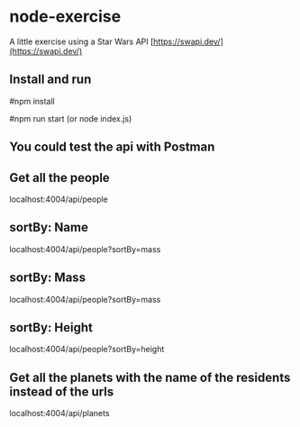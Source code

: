 # node-exercise

A little exercise using a Star Wars API [https://swapi.dev/](https://swapi.dev/)

## Install and run

#npm install

#npm run start (or node index.js)

## You could test the api with Postman

## Get all the people

localhost:4004/api/people

## sortBy: Name

localhost:4004/api/people?sortBy=mass

## sortBy: Mass

localhost:4004/api/people?sortBy=mass

## sortBy: Height

localhost:4004/api/people?sortBy=height

## Get all the planets with the name of the residents instead of the urls

localhost:4004/api/planets
